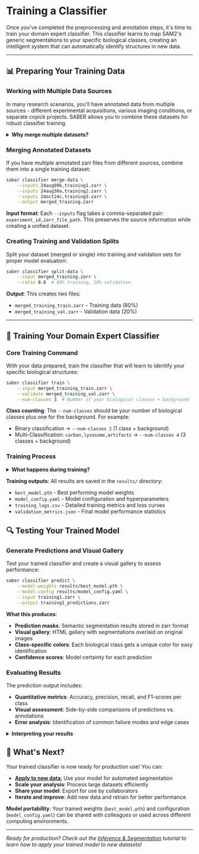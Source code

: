 # Training a Classifier

Once you've completed the preprocessing and annotation steps, it's time to train your domain expert classifier. This classifier learns to map SAM2's generic segmentations to your specific biological classes, creating an intelligent system that can automatically identify structures in new data.

---

## 📊 Preparing Your Training Data

### Working with Multiple Data Sources

In many research scenarios, you'll have annotated data from multiple sources - different experimental acquisitions, various imaging conditions, or separate copick projects. SABER allows you to combine these datasets for robust classifier training.

<details>
<summary><strong>Why merge multiple datasets?</strong></summary>

Combining annotations from multiple data sources creates a more robust and generalizable classifier by:

- **Increasing data diversity**: Different experimental conditions and imaging parameters
- **Improving generalization**: Reduces overfitting to specific acquisition settings
- **Enhancing coverage**: More examples of edge cases and rare structures
- **Building robustness**: Better performance across different imaging modalities

</details>

### Merging Annotated Datasets

If you have multiple annotated zarr files from different sources, combine them into a single training dataset:

```bash
saber classifier merge-data \
    --inputs 24aug09b,training1.zarr \
    --inputs 24aug30a,training2.zarr \
    --inputs 24oct24c,training3.zarr \
    --output merged_training.zarr
```

**Input format**: Each `--inputs` flag takes a comma-separated pair: `experiment_id,zarr_file_path`. This preserves the source information while creating a unified dataset.

### Creating Training and Validation Splits

Split your dataset (merged or single) into training and validation sets for proper model evaluation:

```bash
saber classifier split-data \
    --input merged_training.zarr \
    --ratio 0.8  # 80% training, 20% validation
```

**Output**: This creates two files:

- `merged_training_train.zarr` - Training data (80%)
- `merged_training_val.zarr` - Validation data (20%)

---

## 🧠 Training Your Domain Expert Classifier

### Core Training Command

With your data prepared, train the classifier that will learn to identify your specific biological structures:

```bash
saber classifier train \
    --input merged_training_train.zarr \
    --validate merged_training_val.zarr \
    --num-classes 3  # Number of your biological classes + background
```

**Class counting**: The `--num-classes` should be your number of biological classes plus one for the background. For example:

- Binary classification → `--num-classes 2` (1 class + background)
- Multi-Classification: `carbon,lysosome,artifacts` → `--num-classes 4` (3 classes + background)

### Training Process

<details>
<summary><strong>What happens during training?</strong></summary>

The training process involves:

1. **Feature extraction**: Using SAM2's pre-trained embeddings as rich feature representations
2. **Classifier learning**: A lightweight neural network learns to map these features to your biological classes
3. **Validation monitoring**: Performance is continuously evaluated on the validation set
4. **Model checkpointing**: Best-performing models are saved based on validation metrics
5. **Early stopping**: Training stops if performance plateaus to prevent overfitting

</details>

**Training outputs**: All results are saved in the `results/` directory:

- `best_model.pth` - Best performing model weights
- `model_config.yaml` - Model configuration and hyperparameters
- `training_logs.csv` - Detailed training metrics and loss curves
- `validation_metrics.json` - Final model performance statistics

## 🔍 Testing Your Trained Model

### Generate Predictions and Visual Gallery

Test your trained classifier and create a visual gallery to assess performance:

```bash
saber classifier predict \
    --model-weights results/best_model.pth \
    --model-config results/model_config.yaml \
    --input training1.zarr \
    --output training1_predictions.zarr
```

**What this produces**:
- **Prediction masks**: Semantic segmentation results stored in zarr format
- **Visual gallery**: HTML gallery with segmentations overlaid on original images
- **Class-specific colors**: Each biological class gets a unique color for easy identification
- **Confidence scores**: Model certainty for each prediction

### Evaluating Results

The prediction output includes:
- **Quantitative metrics**: Accuracy, precision, recall, and F1-scores per class
- **Visual assessment**: Side-by-side comparisons of predictions vs. annotations
- **Error analysis**: Identification of common failure modes and edge cases

<details>
<summary><strong>Interpreting your results</strong></summary>

**Good signs**:
- High accuracy (>85%) on validation data
- Consistent performance across different experimental conditions
- Clear, well-defined segmentation boundaries
- Accurate classification of challenging cases

**Warning signs**:
- Large gap between training and validation accuracy (overfitting)
- Poor performance on certain classes (class imbalance)
- Inconsistent results across different image types
- Blurry or imprecise segmentation boundaries

**Next steps if results are poor**:
- Add more diverse training examples
- Balance your class distribution
- Adjust training hyperparameters
- Consider additional data augmentation

</details>


## 🚀 What's Next?

Your trained classifier is now ready for production use! You can:

- [**Apply to new data**:](inference.md) Use your model for automated segmentation
- **Scale your analysis**: Process large datasets efficiently
- **Share your model**: Export for use by collaborators
- **Iterate and improve**: Add new data and retrain for better performance

**Model portability**: Your trained weights (`best_model.pth`) and configuration (`model_config.yaml`) can be shared with colleagues or used across different computing environments.

---

_Ready for production? Check out the [Inference & Segmentation](inference.md) tutorial to learn how to apply your trained model to new datasets!_